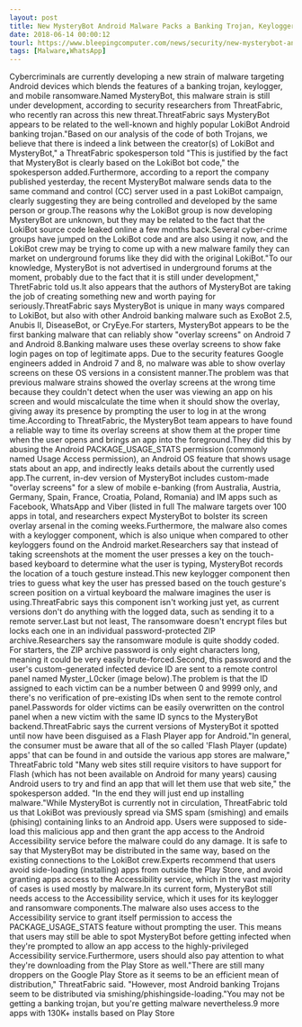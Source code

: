 ```yaml
---
layout: post
title: New MysteryBot Android Malware Packs a Banking Trojan, Keylogger, and Ransomware
date: 2018-06-14 00:00:12
tourl: https://www.bleepingcomputer.com/news/security/new-mysterybot-android-malware-packs-a-banking-trojan-keylogger-and-ransomware/
tags: [Malware,WhatsApp]
---
```

Cybercriminals are currently developing a new strain of malware targeting Android devices which blends the features of a banking trojan, keylogger, and mobile ransomware.Named MysteryBot, this malware strain is still under development, according to security researchers from ThreatFabric, who recently ran across this new threat.ThreatFabric says MysteryBot appears to be related to the well-known and highly popular LokiBot Android banking trojan."Based on our analysis of the code of both Trojans, we believe that there is indeed a link between the creator(s) of LokiBot and MysteryBot," a ThreatFabric spokesperson told "This is justified by the fact that MysteryBot is clearly based on the LokiBot bot code," the spokesperson added.Furthermore, according to a report the company published yesterday, the recent MysteryBot malware sends data to the same command and control (CC) server used in a past LokiBot campaign, clearly suggesting they are being controlled and developed by the same person or group.The reasons why the LokiBot group is now developing MysteryBot are unknown, but they may be related to the fact that the LokiBot source code leaked online a few months back.Several cyber-crime groups have jumped on the LokiBot code and are also using it now, and the LokiBot crew may be trying to come up with a new malware family they can market on underground forums like they did with the original LokiBot."To our knowledge, MysteryBot is not advertised in underground forums at the moment, probably due to the fact that it is still under development," ThretFabric told us.It also appears that the authors of MysteryBot are taking the job of creating something new and worth paying for seriously.ThreatFabric says MysteryBot is unique in many ways compared to LokiBot, but also with other Android banking malware such as ExoBot 2.5, Anubis II, DiseaseBot, or CryEye.For starters, MysteryBot appears to be the first banking malware that can reliably show "overlay screens" on Android 7 and Android 8.Banking malware uses these overlay screens to show fake login pages on top of legitimate apps. Due to the security features Google engineers added in Android 7 and 8, no malware was able to show overlay screens on these OS versions in a consistent manner.The problem was that previous malware strains showed the overlay screens at the wrong time because they couldn't detect when the user was viewing an app on his screen and would miscalculate the time when it should show the overlay, giving away its presence by prompting the user to log in at the wrong time.According to ThreatFabric, the MysteryBot team appears to have found a reliable way to time its overlay screens at show them at the proper time when the user opens and brings an app into the foreground.They did this by abusing the Android PACKAGE_USAGE_STATS permission (commonly named Usage Access permission), an Android OS feature that shows usage stats about an app, and indirectly leaks details about the currently used app.The current, in-dev version of MysteryBot includes custom-made "overlay screens" for a slew of mobile e-banking (from Australia, Austria, Germany, Spain, France, Croatia, Poland, Romania) and IM apps such as Facebook, WhatsApp and Viber (listed in full The malware targets over 100 apps in total, and researchers expect MysteryBot to bolster its screen overlay arsenal in the coming weeks.Furthermore, the malware also comes with a keylogger component, which is also unique when compared to other keyloggers found on the Android market.Researchers say that instead of taking screenshots at the moment the user presses a key on the touch-based keyboard to determine what the user is typing, MysteryBot records the location of a touch gesture instead.This new keylogger component then tries to guess what key the user has pressed based on the touch gesture's screen position on a virtual keyboard the malware imagines the user is using.ThreatFabric says this component isn't working just yet, as current versions don't do anything with the logged data, such as sending it to a remote server.Last but not least, The ransomware doesn't encrypt files but locks each one in an individual password-protected ZIP archive.Researchers say the ransomware module is quite shoddy coded. For starters, the ZIP archive password is only eight characters long, meaning it could be very easily brute-forced.Second, this password and the user's custom-generated infected device ID are sent to a remote control panel named Myster_L0cker (image below).The problem is that the ID assigned to each victim can be a number between 0 and 9999 only, and there's no verification of pre-existing IDs when sent to the remote control panel.Passwords for older victims can be easily overwritten on the control panel when a new victim with the same ID syncs to the MysteryBot backend.ThreatFabric says the current versions of MysteryBot it spotted until now have been disguised as a Flash Player app for Android."In general, the consumer must be aware that all of the so called 'Flash Player (update) apps' that can be found in and outside the various app stores are malware," ThreatFabric told "Many web sites still require visitors to have support for Flash (which has not been available on Android for many years) causing Android users to try and find an app that will let them use that web site," the spokesperson added. "In the end they will just end up installing malware."While MysteryBot is currently not in circulation, ThreatFabric told us that LokiBot was previously spread via SMS spam (smishing) and emails (phising) containing links to an Android app. Users were supposed to side-load this malicious app and then grant the app access to the Android Accessibility service before the malware could do any damage. It is safe to say that MysteryBot may be distributed in the same way, based on the existing connections to the LokiBot crew.Experts recommend that users avoid side-loading (installing) apps from outside the Play Store, and avoid granting apps access to the Accessibility service, which in the vast majority of cases is used mostly by malware.In its current form, MysteryBot still needs access to the Accessibility service, which it uses for its keylogger and ransomware components.The malware also uses access to the Accessibility service to grant itself permission to access the PACKAGE_USAGE_STATS feature without prompting the user. This means that users may still be able to spot MysteryBot before getting infected when they're prompted to allow an app access to the highly-privileged Accessibility service.Furthermore, users should also pay attention to what they're downloading from the Play Store as well."There are still many droppers on the Google Play Store as it seems to be an efficient mean of distribution," ThreatFabric said. "However, most Android banking Trojans seem to be distributed via smishing/phishingside-loading."You may not be getting a banking trojan, but you're getting malware nevertheless.9 more apps with 130K+ installs based on Play Store 